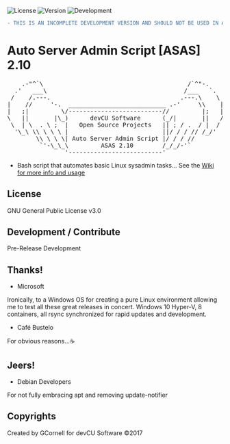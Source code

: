 ![License](https://img.shields.io/badge/License-GNUv3-blue.svg)  ![Version](https://img.shields.io/badge/Version-2.10-blue.svg)  ![Development](https://img.shields.io/badge/Development-Rapid-blue.svg)

```diff
- THIS IS AN INCOMPLETE DEVELOPMENT VERSION AND SHOULD NOT BE USED IN ANY ENVIRONMENT!!!
```
# Auto Server Admin Script [ASAS] 2.10

<pre>
    .-"^`\                                        /`^"-.
  .'   ___\                                      /___   `.
 /    /.---.                                    .---.\    \
|    //     '-.  ___________________________ .-'     \\    |
|   ;|         \/--------------------------//         |;   |
\   ||       |\_)      devCU Software      (_/|       ||   /
 \  | \  . \ ;  |   Open Source Projects   || ; / .  / |  /
  '\_\ \\ \ \ \ |                          ||/ / / // /_/'
        \\ \ \ \| Auto Server Admin Script |/ / / //
         `'-\_\_\         ASAS 2.10        /_/_/-'`
                '--------------------------'
</pre>

- Bash script that automates basic Linux sysadmin tasks...
See the [Wiki for more info and usage](https://github.com/GaalexxC/ASAS/wiki)

## License

GNU General Public License v3.0

## Development / Contribute

Pre-Release Development

## Thanks!

- Microsoft

Ironically, to a Windows OS for creating a pure Linux environment allowing me to test all these great releases in concert. Windows 10 Hyper-V, 8 containers, all rsync synchronized for rapid updates and development.
- Café Bustelo

For obvious reasons...:coffee:

## Jeers!

- Debian Developers

For not fully embracing apt and removing update-notifier

## Copyrights

Created by GCornell for devCU Software ©2017